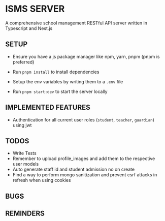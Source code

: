 # ISMS  SERVER
A comprehensive school management RESTful API server written in Typescript and Nest.js

## SETUP
- Ensure you have a js package manager like npm, yarn, pnpm (pnpm is preferred)

- Run `pnpm install` to install dependencies

- Setup the env variables by writing them to a `.env` file

- Run `pnpm start:dev` to start the server locally


## IMPLEMENTED FEATURES
- Authentication for all current user roles (`student`, `teacher`, `guardian`) using jwt

## TODOS
- Write Tests
- Remember to upload profile_images and add them to the respective user models
- Auto generate staff id and student admission no on create
- Find a way to perform mongo sanitization and prevent csrf attacks in refresh when using cookies

## BUGS

## REMINDERS